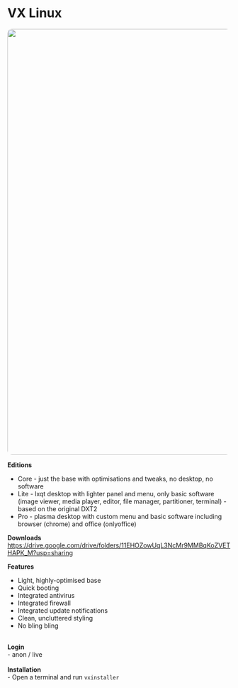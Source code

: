 # VX Linux
<img src="https://github.com/dessington/vx-linux/blob/main/desktop-pro.jpg" style="width:960px;border-radius:10px!important;">

**Editions**
- Core - just the base with optimisations and tweaks, no desktop, no software
- Lite - lxqt desktop with lighter panel and menu, only basic software (image viewer, media player, editor, file manager, partitioner, terminal) - based on the original DXT2
- Pro - plasma desktop with custom menu and basic software including browser (chrome) and office (onlyoffice)

**Downloads**
https://drive.google.com/drive/folders/11EHOZowUqL3NcMr9MMBqKoZVETHAPK_M?usp=sharing

**Features**
- Light, highly-optimised base<br>
- Quick booting<br>
- Integrated antivirus<br>
- Integrated firewall<br>
- Integrated update notifications<br>
- Clean, uncluttered styling<br>
- No bling bling<br>
<br>
<b>Login</b><br>
- anon / live
<br><br>
<b>Installation</b><br>
- Open a terminal and run <code>vxinstaller</code>
